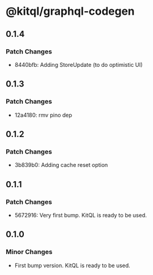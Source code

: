 # @kitql/graphql-codegen

## 0.1.4

### Patch Changes

- 8440bfb: Adding StoreUpdate (to do optimistic UI)

## 0.1.3

### Patch Changes

- 12a4180: rmv pino dep

## 0.1.2

### Patch Changes

- 3b839b0: Adding cache reset option

## 0.1.1

### Patch Changes

- 5672916: Very first bump. KitQL is ready to be used.

## 0.1.0

### Minor Changes

- First bump version. KitQL is ready to be used.
